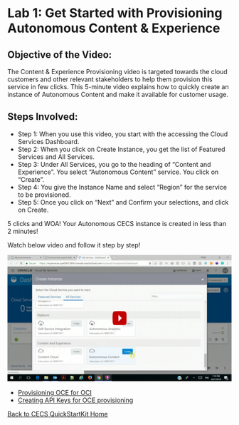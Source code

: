 # Lab 1: Get Started with Provisioning Autonomous Content & Experience

## Objective of the Video:
The Content & Experience Provisioning video is targeted towards the cloud customers and other relevant stakeholders to help them provision this service in few clicks. This 5-minute video explains how to quickly create an instance of Autonomous Content and make it available for customer usage.

## Steps Involved:
+ Step 1: When you use this video, you start with the accessing the Cloud Services Dashboard.
+ Step 2: When you click on Create Instance, you get the list of Featured Services and All Services. 
+ Step 3: Under All Services, you go to the heading of “Content and Experience”. You select “Autonomous Content” service. You click on “Create”.
+ Step 4: You give the Instance Name and select “Region” for the service to be provisioned.
+ Step 5: Once you click on “Next” and Confirm your selections, and click on Create.

5 clicks and WOA! Your Autonomous CECS instance is created in less than 2 minutes!

Watch below video and follow it step by step!

[![Watch the video](https://raw.githubusercontent.com/CloudNative-OracleAPAC/CEC-QuickStartKit/master/Resources/VideoTutorials/CECS_Provisioning_Video.png)](https://vimeo.com/289417080)

- [Provisioning OCE for OCI](000/README.md)
- [Creating API Keys for OCE provisioning](001/README.md)

[Back to CECS QuickStartKit Home](README.md)
